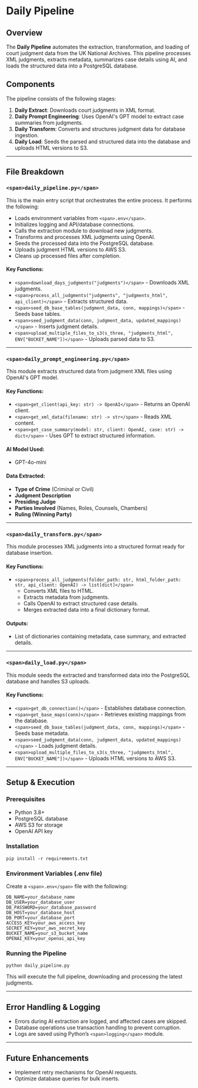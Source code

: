 # Daily Pipeline

## Overview

The **Daily Pipeline** automates the extraction, transformation, and loading of court judgment data from the UK National Archives. This pipeline processes XML judgments, extracts metadata, summarizes case details using AI, and loads the structured data into a PostgreSQL database.

## Components

The pipeline consists of the following stages:

1. **Daily Extract**: Downloads court judgments in XML format.
2. **Daily Prompt Engineering**: Uses OpenAI's GPT model to extract case summaries from judgments.
3. **Daily Transform**: Converts and structures judgment data for database ingestion.
4. **Daily Load**: Seeds the parsed and structured data into the database and uploads HTML versions to S3.

---

## File Breakdown

### `<span>daily_pipeline.py</span>`

This is the main entry script that orchestrates the entire process. It performs the following:

* Loads environment variables from `<span>.env</span>`.
* Initializes logging and API/database connections.
* Calls the extraction module to download new judgments.
* Transforms and processes XML judgments using OpenAI.
* Seeds the processed data into the PostgreSQL database.
* Uploads judgment HTML versions to AWS S3.
* Cleans up processed files after completion.

#### **Key Functions:**

* `<span>download_days_judgments("judgments")</span>` - Downloads XML judgments.
* `<span>process_all_judgments("judgments", "judgments_html", api_client)</span>` - Extracts structured data.
* `<span>seed_db_base_tables(judgment_data, conn, mappings)</span>` - Seeds base tables.
* `<span>seed_judgment_data(conn, judgment_data, updated_mappings)</span>` - Inserts judgment details.
* `<span>upload_multiple_files_to_s3(s_three, "judgments_html", ENV["BUCKET_NAME"])</span>` - Uploads parsed data to S3.

---

### `<span>daily_prompt_engineering.py</span>`

This module extracts structured data from judgment XML files using OpenAI's GPT model.

#### **Key Functions:**

* `<span>get_client(api_key: str) -> OpenAI</span>` - Returns an OpenAI client.
* `<span>get_xml_data(filename: str) -> str</span>` - Reads XML content.
* `<span>get_case_summary(model: str, client: OpenAI, case: str) -> dict</span>` - Uses GPT to extract structured information.

#### **AI Model Used:**

* GPT-4o-mini

#### **Data Extracted:**

* **Type of Crime** (Criminal or Civil)
* **Judgment Description**
* **Presiding Judge**
* **Parties Involved** (Names, Roles, Counsels, Chambers)
* **Ruling (Winning Party)**

---

### `<span>daily_transform.py</span>`

This module processes XML judgments into a structured format ready for database insertion.

#### **Key Functions:**

* `<span>process_all_judgments(folder_path: str, html_folder_path: str, api_client: OpenAI) -> list[dict]</span>`
  * Converts XML files to HTML.
  * Extracts metadata from judgments.
  * Calls OpenAI to extract structured case details.
  * Merges extracted data into a final dictionary format.

#### **Outputs:**

* List of dictionaries containing metadata, case summary, and extracted details.

---

### `<span>daily_load.py</span>`

This module seeds the extracted and transformed data into the PostgreSQL database and handles S3 uploads.

#### **Key Functions:**

* `<span>get_db_connection()</span>` - Establishes database connection.
* `<span>get_base_maps(conn)</span>` - Retrieves existing mappings from the database.
* `<span>seed_db_base_tables(judgment_data, conn, mappings)</span>` - Seeds base metadata.
* `<span>seed_judgment_data(conn, judgment_data, updated_mappings)</span>` - Loads judgment details.
* `<span>upload_multiple_files_to_s3(s_three, "judgments_html", ENV["BUCKET_NAME"])</span>` - Uploads HTML versions to AWS S3.

---

## Setup & Execution

### **Prerequisites**

* Python 3.8+
* PostgreSQL database
* AWS S3 for storage
* OpenAI API key

### **Installation**

```
pip install -r requirements.txt
```

### **Environment Variables (.env file)**

Create a `<span>.env</span>` file with the following:

```
DB_NAME=your_database_name
DB_USER=your_database_user
DB_PASSWORD=your_database_password
DB_HOST=your_database_host
DB_PORT=your_database_port
ACCESS_KEY=your_aws_access_key
SECRET_KEY=your_aws_secret_key
BUCKET_NAME=your_s3_bucket_name
OPENAI_KEY=your_openai_api_key
```

### **Running the Pipeline**

```
python daily_pipeline.py
```

This will execute the full pipeline, downloading and processing the latest judgments.

---

## Error Handling & Logging

* Errors during AI extraction are logged, and affected cases are skipped.
* Database operations use transaction handling to prevent corruption.
* Logs are saved using Python’s `<span>logging</span>` module.

---

## Future Enhancements

* Implement retry mechanisms for OpenAI requests.
* Optimize database queries for bulk inserts.
